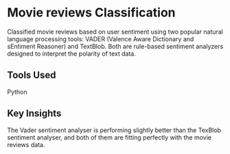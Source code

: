 # Movie reviews Classification
Classified movie reviews based on user sentiment using two popular natural language processing tools: VADER (Valence Aware Dictionary and sEntiment Reasoner) and TextBlob. Both are rule-based sentiment analyzers designed to interpret the polarity of text data. 

## Tools Used
Python

## Key Insights
The Vader sentiment analyser is performing slightly better than the TexBlob sentiment analyser, and both of them are fitting perfectly with the movie reviews data.
